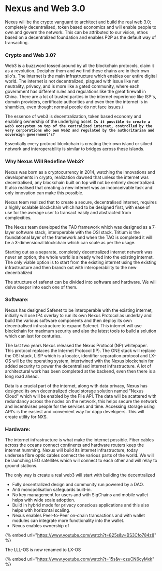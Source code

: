 # Nexus and Web 3.0

Nexus will be the crypto vanguard to architect and build the real web 3.0; completely decentralised, token based economics and will enable people to own and govern the network. This can be attributed to our vision, ethos based on a decentralized foundation and enables P2P as the default way of transacting.

### Crypto and Web 3.0?

Web3 is a buzzword tossed around by all the blockchain protocols, claim it as a revolution. Decipher them and we find these chains are in their own silo's. The internet is the main infrastructure which enables our entire digital world. The internet is not decentralized, plagued with issue like net neutrality, privacy,  and is more like a gated community, where each government has different rules and regulations like the great firewall in China. There are a lot of trusted parties in the internet experience like ISP's, domain providers, certificate authorities and even then the internet is in shambles, even thought normal people do not face issues.\


The essence of web3 is decentralization, token based economy and enabling ownership of the underlying asset. **`Is it possible to create a web3 ecosystem on top of the centralized internet, controlled by the very corporations who own Web2 and regulated by the authoritarian and sovereign government's?`**

Essentially every protocol blockchain is creating their own island or siloed network  and interoperability is similar to bridges across these islands.&#x20;



### Why Nexus Will Redefine Web3?

Nexus was born as a cryptocurrency in 2014, watching the innovations and developments in crypto,  realization dawned that unless the internet was decentralised, any blockchain built on top will not be entirely decentralized. It also realised that creating a new internet was an inconceivable task and only innovation can make this possible.

Nexus team realized that to create a secure, decentralised internet, requires a highly scalable blockchain which had to be designed first, with ease of use for the average user to transact easily and abstracted from complexities.

The Nexus team developed the TAO framework which was designed as a 7-layer software stack,  interoperable with the OSI stack. Tritium is the foundational layer of the framework and when the TAO is completed it will be a 3-dimensional blockchain which can scale as per the usage.

Starting out as a separate, completely decentralized internet network was never an option, the whole world is already wired into the existing internet. The only viable option is to start from the existing internet using the existing infrastructure and then branch out with interoperability to the new decentralized

The structure of safenet can be divided into software and hardware. We will delve deeper into each one of them.&#x20;



### Software:

Nexus has designed Safenet to be interoperable with the existing internet, initially will use IP4 overlay to run its own Nexus Protocol as underlay and build the various software components and then deploy its own decentralised infrastructure to expand Safenet. This internet will use  blockchain for maximum security and also the latest tools to build a solution which can last for centuries.

The last two years Nexus released the Nexus Protocol (NP) whitepaper. This protocol replaces the Internet Protocol (IP). The ONE stack will replace the OSI stack, LISP which is a locator, identifier separation protocol and LX-OS will be the operating system, intertwined with the Nexus blockchain for added security to power the decentralised internet infrastructure. A lot of architectural work has been completed at the backend, even then there is a long road ahead.

Data is a crucial part of the internet, along with data privacy, Nexus has designed its own decentralized cloud storage solution named "Nexus Cloud" which will be enabled by the File API. The data will be scattered with redundancy across the nodes on the network, this helps secure the network and incentivises people for the services and time. Accessing storage using API's is the easiest and convenient way for dapp developers. This will create utility for NXS.



&#x20;

### Hardware:

The internet infrastructure is what make the internet possible.  Fiber cables across the oceans connect continents and hardware routers keep the internet humming. Nexus will build its internet infrastructure, today undersea fibre optic cables connect the various parts of the world. We will be launching LEO satellites which will connect to each other and will relay to ground stations.





The only way is create a real web3 will start with building the decentralized &#x20;

* Fully decentralized design and community run powered by a DAO.
* Anti monopolisation safeguards built-in.
* No key management for users and with SigChains and mobile wallet helps with wide scale adoption.
* Build in hybrid mode for privacy conscious applications and this also helps with horizontal scaling.
* Nexus enables Peer-to-Peer on-chain transactions and with wallet modules can integrate more functionality into the wallet.
* Nexus enables ownership of&#x20;

&#x20;

{% embed url="https://www.youtube.com/watch?t=825s&v=BS3Cfo784z8" %}

The LLL-OS is now renamed to LX-OS

{% embed url="https://www.youtube.com/watch?t=15s&v=czuCN6cyMxk" %}

